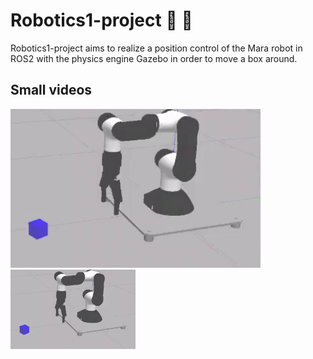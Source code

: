 # Robotics1-project :robot: :mechanical_arm:

Robotics1-project aims to realize a position control of the Mara robot in ROS2 with the physics engine Gazebo in order to move a box around.

## Small videos
<img src="showoff.gif" width="400" >
<img src="showoff.gif" width="200" >
